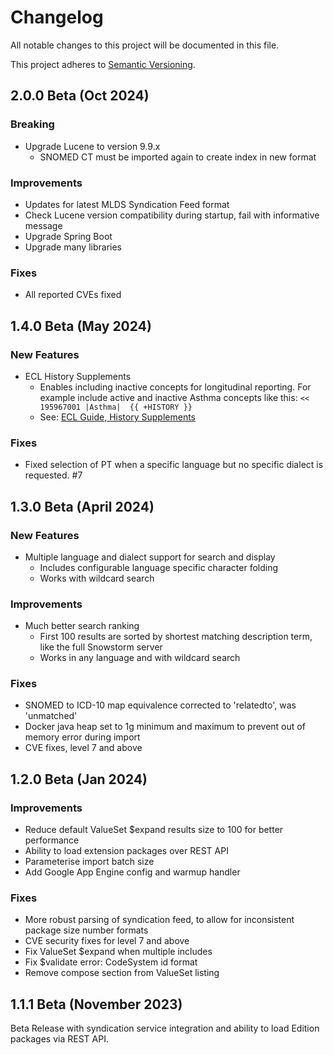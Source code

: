 # Changelog
All notable changes to this project will be documented in this file.

This project adheres to [Semantic Versioning](https://semver.org/spec/v2.0.0.html).


## 2.0.0 Beta (Oct 2024)

### Breaking
- Upgrade Lucene to version 9.9.x
  - SNOMED CT must be imported again to create index in new format

### Improvements
- Updates for latest MLDS Syndication Feed format
- Check Lucene version compatibility during startup, fail with informative message
- Upgrade Spring Boot
- Upgrade many libraries 

### Fixes
- All reported CVEs fixed


## 1.4.0 Beta (May 2024)

### New Features
- ECL History Supplements
  - Enables including inactive concepts for longitudinal reporting. For example include active and inactive Asthma concepts like this: `<<  195967001 |Asthma|  {{ +HISTORY }}`
  - See: [ECL Guide, History Supplements](https://confluence.ihtsdotools.org/display/DOCECL/6.11+History+Supplements)

### Fixes
- Fixed selection of PT when a specific language but no specific dialect is requested. #7

## 1.3.0 Beta (April 2024)

### New Features
- Multiple language and dialect support for search and display
  - Includes configurable language specific character folding
  - Works with wildcard search

### Improvements
- Much better search ranking
  - First 100 results are sorted by shortest matching description term, like the full Snowstorm server
  - Works in any language and with wildcard search

### Fixes
- SNOMED to ICD-10 map equivalence corrected to 'relatedto', was 'unmatched'
- Docker java heap set to 1g minimum and maximum to prevent out of memory error during import
- CVE fixes, level 7 and above


## 1.2.0 Beta (Jan 2024)

### Improvements
- Reduce default ValueSet $expand results size to 100 for better performance
- Ability to load extension packages over REST API
- Parameterise import batch size
- Add Google App Engine config and warmup handler

### Fixes
- More robust parsing of syndication feed, to allow for inconsistent package size number formats
- CVE security fixes for level 7 and above
- Fix ValueSet $expand when multiple includes
- Fix $validate error: CodeSystem id format
- Remove compose section from ValueSet listing

## 1.1.1 Beta (November 2023)
Beta Release with syndication service integration and ability to load Edition packages via REST API.  
